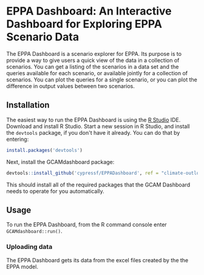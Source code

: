 # EPPA Dashboard: An Interactive Dashboard for Exploring EPPA Scenario Data

The EPPA Dashboard is a scenario explorer for EPPA.  Its purpose is to
provide a way to give users a quick view of the data in a collection
of scenarios.  You can get a listing of the scenarios in a data set
and the queries available for each scenario, or available jointly for
a collection of scenarios.  You can plot the queries for a single
scenario, or you can plot the difference in output values between two scenarios.

## Installation

The easiest way to run the EPPA Dashboard is using the
[R Studio](https://www.rstudio.com/) IDE.  Download and install R
Studio.  Start a new session in R Studio, and install the `devtools`
package, if you don't have it already.  You can do that by entering:
```R
install.packages('devtools')
```
Next, install the GCAMdashboard
package:
```R
devtools::install_github('cypressf/EPPADashboard', ref = "climate-outlook")
```
This should install all of the required packages that the GCAM
Dashboard needs to operate for you automatically.

## Usage

To run the EPPA Dashboard, from the R command console enter
`GCAMdashboard::run()`.

### Uploading data

The EPPA Dashboard gets its data from the excel files created by the the EPPA model.

